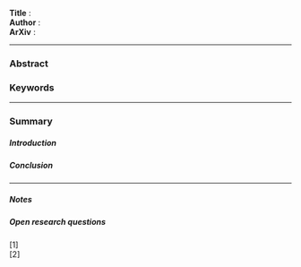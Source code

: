 __Title__		:  </br>
__Author__ 	:  </br>
__ArXiv__		:  </br>

------

### Abstract



### Keywords

------

### Summary

##### Introduction


##### Conclusion 


-----
##### Notes 




##### Open research questions

[1]  </br>
[2]  </br>
